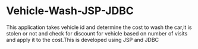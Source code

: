 # Vehicle-Wash-JSP-JDBC
This application takes vehicle id and determine the cost to wash the car,it is stolen or  not and check for discount for vehicle based on number of visits and apply it to the cost.This is developed using JSP and JDBC 
